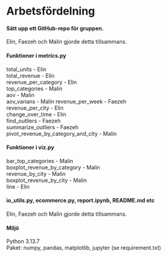 # Arbetsfördelning  

#### Sätt upp ett GitHub-repo för gruppen. 
Elin, Faezeh och Malin gjorde detta tillsammans.

#### Funktioner i metrics.py 
total_units - Elin  
total_revenue - Elin  
revenue_per_category - Elin  
top_categories - Malin  
aov - Malin  
aov_varians - Malin 
revenue_per_week - Faezeh   
revenue_per_city - Elin  
change_over_time - Elin  
find_outliers - Faezeh  
summarize_outliers - Faezeh  
pivot_revenue_by_category_and_city - Malin  

#### Funktioner i viz.py  
bar_top_categories - Malin  
boxplot_revenue_by_category - Malin  
revenue_by_city - Malin  
boxplot_revenue_by_city - Malin  
line - Elin  

#### io_utils.py, ecommerce.py, report.ipynb, README.md etc  
Elin, Faezeh och Malin gjorde detta tillsammans.  

#### Miljö  
Python 3.13.7  
Paket: numpy, pandas, matplotlib, jupyter (se requirement.txt)  